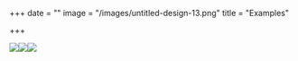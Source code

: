+++
date = ""
image = "/images/untitled-design-13.png"
title = "Examples"

+++
  
![](/images/imageedit_2_2079263884-1.jpg)![](/images/imageedit_5_7000064600.jpg)![](/images/imageedit_7_8907934614.jpg)